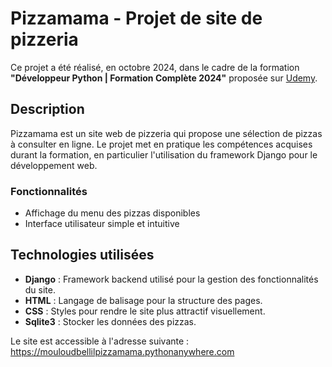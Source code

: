# Pizzamama - Projet de site de pizzeria

Ce projet a été réalisé, en octobre 2024, dans le cadre de la formation **"Développeur Python | Formation Complète 2024"** proposée sur 
[Udemy](https://www.udemy.com).

## Description

Pizzamama est un site web de pizzeria qui propose une sélection de pizzas à consulter en ligne. Le projet met en pratique 
les compétences acquises durant la formation, en particulier l'utilisation du framework Django pour le développement web.

### Fonctionnalités
- Affichage du menu des pizzas disponibles
- Interface utilisateur simple et intuitive

## Technologies utilisées

- **Django** : Framework backend utilisé pour la gestion des fonctionnalités du site.
- **HTML** : Langage de balisage pour la structure des pages.
- **CSS** : Styles pour rendre le site plus attractif visuellement.
- **Sqlite3** : Stocker les données des pizzas. 

Le site est accessible à l'adresse suivante :  
https://mouloudbellilpizzamama.pythonanywhere.com

